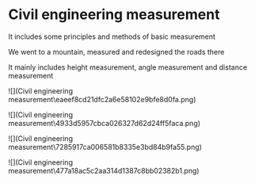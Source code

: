 # Civil engineering measurement

It includes some principles and methods of basic measurement

We went to a mountain, measured and redesigned the roads there

It mainly includes height measurement, angle measurement and distance measurement

![](Civil engineering measurement\eaeef8cd21dfc2a6e58102e9bfe8d0fa.png)

![](Civil engineering measurement\4933d5957cbca026327d62d24ff5faca.png)

![](Civil engineering measurement\7285917ca006581b8335e3bd84b9fa55.png)

![](Civil engineering measurement\477a18ac5c2aa314d1387c8bb02382b1.png)